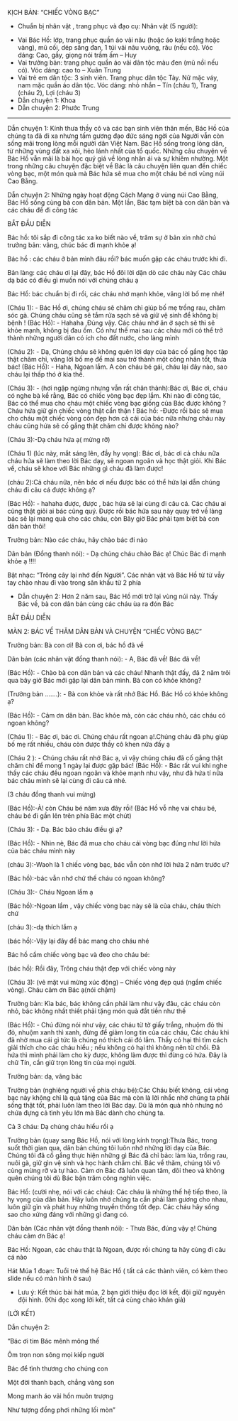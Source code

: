 KỊCH BẢN: “CHIẾC VÒNG BẠC”

* Chuẩn bị nhân vật , trang phục và đạo cụ: Nhân vật (5 người):
+ Vai Bác Hồ: lớp, trang phục quần áo vải nâu (hoặc áo kaki trắng hoặc vàng), mũ cối, dép săng đan, 1 túi vải nâu vuông, râu (nếu có). Vóc dáng: Cao, gầy, giọng nói trầm ấm – Huy
+ Vai trưởng bản: trang phục quần áo vải dân tộc màu đen (mũ nồi nếu có). Vóc dáng: cao to – Xuân Trung 
+ Vai trẻ em dân tộc: 3 sinh viên. Trang phục dân tộc Tày. Nữ mặc váy, nam mặc quần áo dân tộc. Vóc dáng: nhỏ nhắn – Tín (cháu 1), Trang (cháu 2), Lợi (cháu 3)
+ Dẫn chuyện 1: Khoa
+ Dẫn chuyện 2: Phước Trung
 ---------------------------------------------------------------------------------------------------
Dẫn chuyện 1: Kính thưa thầy cô và các bạn sinh viên thân mến, Bác Hồ của chúng ta đã đi xa nhưng tấm gương đạo đức sáng ngời của Người vẫn còn sống mãi trong lòng mỗi người dân Việt Nam. Bác Hồ sống trong lòng dân, từ những vùng đất xa xôi, hẻo lánh nhất của tổ quốc. Những câu chuyện về Bác Hồ vẫn mãi là bài học quý giá về lòng nhân ái và sự khiêm nhường. Một trong những câu chuyện đặc biệt về Bác là câu chuyện liên quan đến chiếc vòng bạc, một món quà mà Bác hứa sẽ mua cho một cháu bé nơi vùng núi Cao Bằng.

Dẫn chuyện 2: Những ngày hoạt động Cách Mạng ở vùng núi Cao Bằng, Bác Hồ sống cùng bà con dân bản. Một lần, Bác tạm biệt bà con dân bản và các cháu để đi công tác

BẮT ĐẦU DIỄN

Bác hồ: tôi sắp đi công tác xa ko biết nào về, trăm sự ở bản xin nhờ chú
trưởng bản: vâng, chúc bác đi mạnh khỏe ạ!

Bác hồ : các cháu ở bản mình đâu rồi? bác muốn gặp các cháu trước khi đi.

Bản làng: các cháu ơi lại đây, bác Hồ đôi lời dặn dò các cháu này
Các cháu dạ bác có điều gì muốn nói với chúng cháu ạ

Bác Hồ: bác chuẩn bị đi rồi, các cháu nhớ mạnh khỏe, vâng lời bố mẹ nhé!

(Cháu 1): - Bác Hồ ơi, chúng cháu sẽ chăm chỉ giúp bố mẹ trồng rau, chăm sóc gà. Chúng cháu cũng sẽ tắm rửa sạch sẽ và giữ vệ sinh để không bị bệnh !
(Bác Hồ): - Hahaha ,Đúng vậy. Các cháu nhớ ăn ở sạch sẽ thì sẽ khỏe mạnh, không bị đau ốm. Có như thế mai sau các cháu mới có thể trở thành những người dân có ích cho đất nước, cho làng mình

(Cháu 2): - Dạ, Chúng cháu sẽ không quên lời dạy của bác cố gắng học tập thật chăm chỉ, vâng lời bố mẹ để mai sau trở thành một công nhân tốt, thưa bác! 
(Bác Hồ): - Haha, Ngoan lắm. A còn cháu bé gái, cháu lại đây nào, sao cháu lại thấp thó ở kia thế.

(Cháu 3): - (hơi ngập ngừng nhưng vẫn rất chân thành):Bác ơi, Bác ơi, cháu có nghe bà kể rằng, Bác có chiếc vòng bạc đẹp lắm. Khi nào đi công tác, Bác có thể mua cho cháu một chiếc vòng bạc giống của Bác được không ? Cháu hứa giữ gìn chiếc vòng thật cẩn thận !
Bác hồ: -Được rồi bác sẽ mua cho cháu một chiếc vòng còn đẹp hơn cả cái của bác nữa nhưng cháu này cháu cũng hứa sẽ cố gắng thật chăm chỉ được không nào?

(Cháu 3):-Dạ cháu hứa ạ( mừng rỡ)

(Cháu 1) (lúc này, mắt sáng lên, đầy hy vọng): Bác ơi, bác ơi cả  cháu nữa cháu hứa sẽ làm theo lời Bác dạy, sẽ ngoan ngoãn và học thật giỏi. Khi Bác về, cháu sẽ khoe với Bác những gì cháu đã làm được!

(cháu 2):Cả cháu nữa, nên bác ơi nếu được bác có thể hứa lại dẫn chúng cháu đi câu cá được không ạ?

(Bác Hồ): - hahaha được, được , bác hứa sẽ lại cùng đi câu cá. Các cháu ai cũng thật giỏi ai bác cũng quý. Được rồi bác hứa sau này quay trở về làng bác sẽ lại mang quà cho các cháu, còn  Bây giờ Bác phải tạm biệt bà con dân bản thôi!

Trưởng bản: Nào các cháu, hãy chào bác đi nào

Dân bản (Đồng thanh nói): - Dạ chúng cháu chào Bác ạ! Chúc Bác đi mạnh khỏe ạ !!!!

Bật nhạc: “Trông cây lại nhớ đến Người”. Các nhân vật và Bác Hồ từ từ vẫy tay chào nhau đi vào trong sân khấu từ 2 phía

* Dẫn chuyện 2: Hơn 2 năm sau, Bác Hồ mới trở lại vùng núi này. Thấy Bác về, bà con dân bản cùng các cháu ùa ra đón Bác

BẮT ĐẦU DIỄN

MÀN 2: BÁC VỀ THĂM DÂN BẢN VÀ CHUYỆN “CHIẾC VÒNG BẠC”


Trưởng bản: Bà con ơi! Bà con ơi, bác hồ đã về 

Dân bản (các nhân vật đồng thanh nói): - A, Bác  đã về! Bác đã về!

(Bác Hồ): - Chào bà con dân bản và các cháu! Nhanh thật đấy, đã 2 năm trôi qua bây giờ Bác mới gặp lại dân bản mình. Bà con có khỏe không?

(Trưởng bản .......): - Bà con khỏe và rất nhớ Bác Hồ. Bác Hồ có khỏe không ạ?

(Bác Hồ): - Cảm ơn dân bản. Bác khỏe mà, còn các cháu nhỏ, các cháu có ngoan không?

(Cháu 1): - Bác ơi, bác ơi. Chúng cháu rất ngoan ạ!.Chúng cháu đã phụ giúp bố mẹ rất nhiều, cháu còn được thầy cô khen nữa đấy ạ

(Cháu 2 ): - Chúng cháu rất nhớ Bác ạ, vì vậy chúng cháu đã cố gắng thật chăm chỉ để mong 1 ngày lại được gặp bác!
(Bác Hồ): - Bác rất vui khi nghe thấy các cháu đều ngoan ngoãn và khỏe mạnh như vậy, như đã hứa tí nữa bác cháu mình sẽ lại cùng đi câu cá nhé.

(3 cháu đồng thanh vui mừng)

(Bác Hồ):-À! còn Cháu bé năm xưa đây rồi! (Bác Hồ vỗ nhẹ vai cháu bé, cháu bé đi gần lên trên phía Bác một chút)

(Cháu 3): - Dạ. Bác  bảo cháu điều gì ạ?

(Bác Hồ): - Nhìn nè, Bác đã mua cho cháu cái vòng bạc đúng như lời hứa của bác cháu mình này

(cháu 3):-Waoh là 1 chiếc vòng bạc, bác vẫn còn nhớ lời hứa 2 năm trước ư?

(Bác hồ):-bác vẫn nhớ chứ thế cháu có ngoan không?

(Cháu 3):- Cháu Ngoan lắm ạ

(Bác hồ):-Ngoan lắm , vậy chiếc vòng bạc này sẽ là của cháu, cháu thích chứ

(cháu 3):-dạ thích lắm ạ

(bác hồ):-Vậy lại đây để bác mang cho cháu nhé

Bác hồ cầm chiếc vòng bạc và đeo cho cháu bé:

(bác hồ): Rồi đây, Trông cháu thật đẹp với chiếc vòng này 

(Cháu 3): (vẻ mặt vui mừng xúc động) – Chiếc vòng đẹp quá (ngắm chiếc vòng). Cháu cảm ơn Bác ạ(nói chậm)

Trưởng bản: Kìa bác, bác không cần phải làm như vậy đâu, các cháu còn nhỏ, bác không nhất thiết phải tặng món quà đắt tiền như thế

(Bác Hồ): - Chú đừng nói như vậy, các cháu từ tờ giấy trắng, nhuộm đỏ thì đỏ, nhuộm xanh thì xanh, đừng để giảm long tin của các cháu, Các cháu khi đã nhờ mua cái gì tức là chúng nó thích cái đó lắm. Thấy có hại thì tìm cách giải thích cho các cháu hiểu ; nếu không có hại thì không nên từ chối.  Đã hứa thì mình phải làm cho kỳ được, không làm được thì đừng có hứa. Đây là chữ Tín, cần giữ trọn lòng tin của mọi người.

Trưởng bản: dạ, vâng bác

Trưởng bản (nghiêng người về phía cháu bé):Các Cháu biết không, cái vòng bạc này không chỉ là quà tặng của Bác mà còn là lời nhắc nhở chúng ta phải sống thật tốt, phải luôn làm theo lời Bác dạy. Dù là món quà nhỏ nhưng nó chứa đựng cả tình yêu lớn mà Bác dành cho chúng ta.

Cả 3 cháu:  Dạ chúng cháu hiểu rồi ạ

Trưởng bản (quay sang Bác Hồ, nói với lòng kính trọng):Thưa Bác, trong suốt thời gian qua, dân bản chúng tôi luôn nhớ những lời dạy của Bác. Chúng tôi đã cố gắng thực hiện những gì Bác đã chỉ bảo: làm lúa, trồng rau, nuôi gà, giữ gìn vệ sinh và học hành chăm chỉ. Bác về thăm, chúng tôi vô cùng mừng rỡ và tự hào. Cảm ơn Bác đã luôn quan tâm, dõi theo và không quên chúng tôi dù Bác bận trăm công nghìn việc.

Bác Hồ: (cười nhẹ, nói với các cháu): Các cháu là những thế hệ tiếp theo, là hy vọng của dân bản. Hãy luôn nhớ chúng ta cần phải làm gương cho nhau, luôn giữ gìn và phát huy những truyền thống tốt đẹp. Các cháu hãy sống sao cho xứng đáng với những gì đang có.

Dân bản (Các nhân vật đồng thanh nói): - Thưa Bác, đúng vậy ạ! Chúng cháu cảm ơn Bác ạ!

Bác Hồ: Ngoan, các cháu thật là Ngoan, được rồi chúng ta hãy cùng đi câu cá nào

Hát Múa 1 đoạn: Tuổi trẻ thế hệ Bác Hồ ( tất cả các thành viên, có kèm theo slide nếu có màn hình ở sau)

* Lưu ý: Kết thúc bài hát múa, 2 bạn giới thiệu đọc lời kết, đội giữ nguyên đội hình. (Khi đọc xong lời kết, tất cả cùng chào khán giả)

(LỜI KẾT)

Dẫn chuyện 2:

“Bác ơi tim Bác mênh mông thế

Ôm trọn non sông mọi kiếp người

Bác để tình thương cho chúng con

Một đời thanh bạch, chẳng vàng son

Mong manh áo vải hồn muôn trượng

Như tượng đồng phơi những lối mòn”


